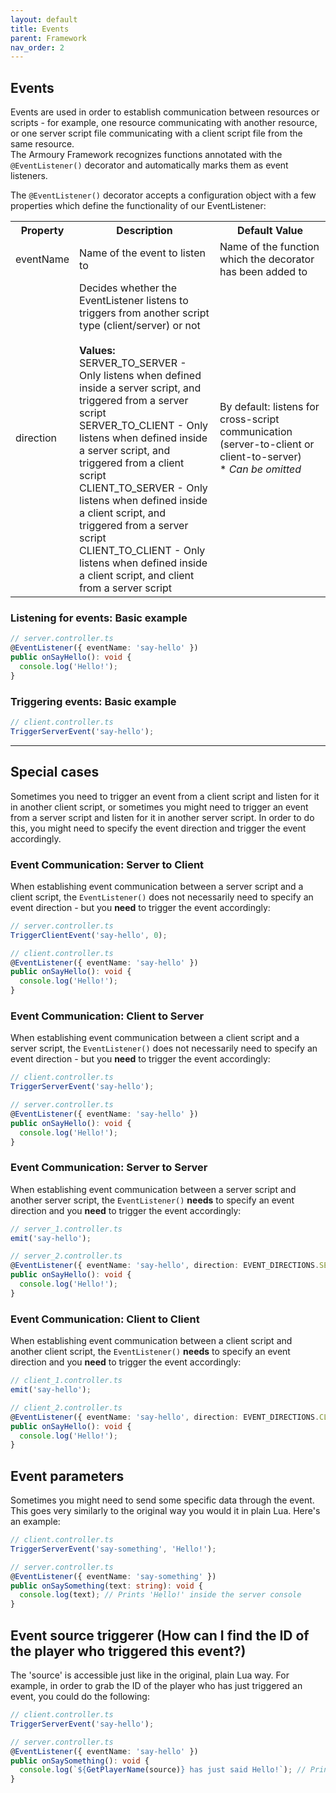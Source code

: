 ```yaml
---
layout: default
title: Events
parent: Framework
nav_order: 2
---
```


## Events
Events are used in order to establish communication between resources or scripts - for example, one resource communicating with another resource, or one server script file communicating with a client script file from the same resource.
<br>The Armoury Framework recognizes functions annotated with the `@EventListener()` decorator and automatically marks them as event listeners.

The `@EventListener()` decorator accepts a configuration object with a few properties which define the functionality of our EventListener:
<table>
  <tr>
    <th>Property</th>
    <th>Description</th>
    <th>Default Value</th>
  </tr>
  <tr>
    <td>eventName</td>
    <td>Name of the event to listen to</td>
    <td>Name of the function which the decorator has been added to</td>
  </tr>
  <tr>
    <td>direction</td>
    <td>
      Decides whether the EventListener listens to triggers from another script type (client/server) or not
      <br><br>
      <strong>Values:</strong>
      <br>SERVER_TO_SERVER - Only listens when defined inside a server script, and triggered from a server script
      <br>SERVER_TO_CLIENT - Only listens when defined inside a server script, and triggered from a client script
      <br>CLIENT_TO_SERVER - Only listens when defined inside a client script, and triggered from a server script
      <br>CLIENT_TO_CLIENT - Only listens when defined inside a client script, and client from a server script
    </td>
    <td>
      By default: listens for cross-script communication (server-to-client or client-to-server)
      <br>* <i>Can be omitted</i>
    </td>
  </tr>
</table>

### [](#listening-for-events)Listening for events: Basic example
```ts
// server.controller.ts
@EventListener({ eventName: 'say-hello' })
public onSayHello(): void {
  console.log('Hello!');
}
```

### [](#triggering-events)Triggering events: Basic example
```ts
// client.controller.ts
TriggerServerEvent('say-hello');
```

---

## [](#special-cases)Special cases
Sometimes you need to trigger an event from a client script and listen for it in another client script, or sometimes you might need to trigger an event from a server script and listen for it in another server script. In order to do this, you might need to specify the event direction and trigger the event accordingly.

### [](#server-to-client)Event Communication: Server to Client
When establishing event communication between a server script and a client script, the `EventListener()` does not necessarily need to specify an event direction - but you **need** to trigger the event accordingly:

```ts
// server.controller.ts
TriggerClientEvent('say-hello', 0);
```

```ts
// client.controller.ts
@EventListener({ eventName: 'say-hello' })
public onSayHello(): void {
  console.log('Hello!');
}
```

### [](#client-to-server)Event Communication: Client to Server
When establishing event communication between a client script and a server script, the `EventListener()` does not necessarily need to specify an event direction - but you **need** to trigger the event accordingly:

```ts
// client.controller.ts
TriggerServerEvent('say-hello');
```

```ts
// server.controller.ts
@EventListener({ eventName: 'say-hello' })
public onSayHello(): void {
  console.log('Hello!');
}
```

### [](#server-to-server)Event Communication: Server to Server
When establishing event communication between a server script and another server script, the `EventListener()` **needs** to specify an event direction and you **need** to trigger the event accordingly:

```ts
// server_1.controller.ts
emit('say-hello');
```

```ts
// server_2.controller.ts
@EventListener({ eventName: 'say-hello', direction: EVENT_DIRECTIONS.SERVER_TO_SERVER })
public onSayHello(): void {
  console.log('Hello!');
}
```

### [](#client-to-client)Event Communication: Client to Client
When establishing event communication between a client script and another client script, the `EventListener()` **needs** to specify an event direction and you **need** to trigger the event accordingly:

```ts
// client_1.controller.ts
emit('say-hello');
```

```ts
// client_2.controller.ts
@EventListener({ eventName: 'say-hello', direction: EVENT_DIRECTIONS.CLIENT_TO_CLIENT })
public onSayHello(): void {
  console.log('Hello!');
}
```

## [](#event-parameters)Event parameters
Sometimes you might need to send some specific data through the event. This goes very similarly to the original way you would it in plain Lua. Here's an example:

```ts
// client.controller.ts
TriggerServerEvent('say-something', 'Hello!');
```

```ts
// server.controller.ts
@EventListener({ eventName: 'say-something' })
public onSaySomething(text: string): void {
  console.log(text); // Prints 'Hello!' inside the server console
}
```

## [](#event-source)Event source triggerer (How can I find the ID of the player who triggered this event?)
The 'source' is accessible just like in the original, plain Lua way. For example, in order to grab the ID of the player who has just triggered an event, you could do the following:

```ts
// client.controller.ts
TriggerServerEvent('say-hello');
```

```ts
// server.controller.ts
@EventListener({ eventName: 'say-hello' })
public onSaySomething(): void {
  console.log(`${GetPlayerName(source)} has just said Hello!`); // Prints 'Playername has just said Hello!' inside the server console
}
```
